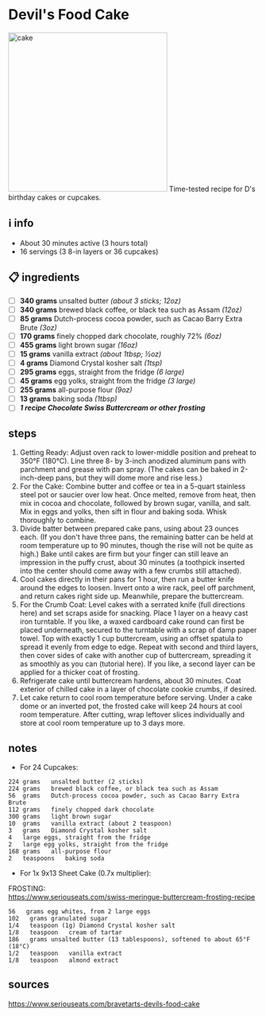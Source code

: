 # Devil's Food Cake  
<img src="https://www.seriouseats.com/thmb/qZuvtPIhoss2AnOzQbmg2NCM-uw=/1500x1125/filters:fill(auto,1)/__opt__aboutcom__coeus__resources__content_migration__serious_eats__seriouseats.com__2018__01__20180131-devils-food-cake-vicky-wasik-22-a4b4dd3ad00747df9a4b2e5b1d5fd112.jpg" alt="cake" width="320"/>
Time-tested recipe for D's birthday cakes or cupcakes.  

## ℹ️ info  
* About 30 minutes active (3 hours total)  
* 16 servings (3 8-in layers or 36 cupcakes)  

## 📋 ingredients  
- [ ] **340	grams**	unsalted butter *(about 3 sticks; 12oz)*
- [ ] **340	grams**	brewed black coffee, or black tea such as Assam *(12oz)*
- [ ] **85	grams**	Dutch-process cocoa powder, such as Cacao Barry Extra Brute *(3oz)*
- [ ] **170	grams**	finely chopped dark chocolate, roughly 72% *(6oz)*
- [ ] **455	grams**	light brown sugar *(16oz)*
- [ ] **15	grams**	vanilla extract *(about 1tbsp; ½oz)*
- [ ] **4	grams**	Diamond Crystal kosher salt *(1tsp)*
- [ ] **295	grams**	eggs, straight from the fridge *(6 large)*
- [ ] **45	grams**	egg yolks, straight from the fridge *(3 large)*
- [ ] **255	grams**	all-purpose flour *(9oz)*
- [ ] **13	grams**	baking soda *(1tbsp)*
- [ ] ***1	recipe	Chocolate Swiss Buttercream or other frosting***

## steps  
1. Getting Ready: Adjust oven rack to lower-middle position and preheat to 350°F (180°C). Line three 8- by 3-inch anodized aluminum pans with parchment and grease with pan spray. (The cakes can be baked in 2-inch-deep pans, but they will dome more and rise less.)  
2. For the Cake: Combine butter and coffee or tea in a 5-quart stainless steel pot or saucier over low heat. Once melted, remove from heat, then mix in cocoa and chocolate, followed by brown sugar, vanilla, and salt. Mix in eggs and yolks, then sift in flour and baking soda. Whisk thoroughly to combine.  
3. Divide batter between prepared cake pans, using about 23 ounces each. (If you don't have three pans, the remaining batter can be held at room temperature up to 90 minutes, though the rise will not be quite as high.) Bake until cakes are firm but your finger can still leave an impression in the puffy crust, about 30 minutes (a toothpick inserted into the center should come away with a few crumbs still attached).
4. Cool cakes directly in their pans for 1 hour, then run a butter knife around the edges to loosen. Invert onto a wire rack, peel off parchment, and return cakes right side up. Meanwhile, prepare the buttercream.
5. For the Crumb Coat: Level cakes with a serrated knife (full directions here) and set scraps aside for snacking. Place 1 layer on a heavy cast iron turntable. If you like, a waxed cardboard cake round can first be placed underneath, secured to the turntable with a scrap of damp paper towel. Top with exactly 1 cup buttercream, using an offset spatula to spread it evenly from edge to edge. Repeat with second and third layers, then cover sides of cake with another cup of buttercream, spreading it as smoothly as you can (tutorial here). If you like, a second layer can be applied for a thicker coat of frosting.  
6. Refrigerate cake until buttercream hardens, about 30 minutes. Coat exterior of chilled cake in a layer of chocolate cookie crumbs, if desired.  
7. Let cake return to cool room temperature before serving. Under a cake dome or an inverted pot, the frosted cake will keep 24 hours at cool room temperature. After cutting, wrap leftover slices individually and store at cool room temperature up to 3 days more.  

## notes  
* For 24 Cupcakes:
```
224	grams	unsalted butter (2 sticks)  
224	grams	brewed black coffee, or black tea such as Assam  
56	grams	Dutch-process cocoa powder, such as Cacao Barry Extra Brute  
112	grams	finely chopped dark chocolate  
300	grams	light brown sugar  
10	grams	vanilla extract (about 2 teaspoon)  
3	grams	Diamond Crystal kosher salt  
4	large eggs, straight from the fridge  
2	large egg yolks, straight from the fridge  
168	grams	all-purpose flour  
2	teaspoons	baking soda  
```
* For 1x 9x13 Sheet Cake (0.7x multiplier):

FROSTING:  
https://www.seriouseats.com/swiss-meringue-buttercream-frosting-recipe  
```
56   grams egg whites, from 2 large eggs  
102   grams granulated sugar  
1/4   teaspoon (1g) Diamond Crystal kosher salt  
1/8   teaspoon   cream of tartar  
186   grams unsalted butter (13 tablespoons), softened to about 65°F (18°C)  
1/2   teaspoon   vanilla extract  
1/8   teaspoon   almond extract  
```
## sources  
https://www.seriouseats.com/bravetarts-devils-food-cake  
